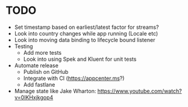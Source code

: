 # TODO

* Set timestamp based on earliest/latest factor for streams?
* Look into country changes while app running (Locale etc)
* Look into moving data binding to lifecycle bound listener
* Testing
  * Add more tests
  * Look into using Spek and Kluent for unit tests
* Automate release
  * Publish on GitHub
  * Integrate with CI (https://appcenter.ms?)
  * Add fastlane
* Manage state like Jake Wharton: https://www.youtube.com/watch?v=0IKHxjkgop4
